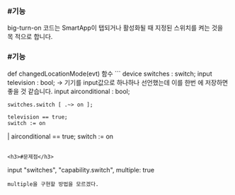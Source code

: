 <h3>#기능</h3>
big-turn-on 코드는 SmartApp이 탭되거나 활성화될 때 지정된 스위치를 켜는 것을 목
적으로 합니다.

<h3>#기능</h3>
def changedLocationMode(evt) 함수
```
device switches : switch;
    input television : bool; -> 기기를 input값으로 하나하나 선언했는데 이를 한번
에 저장하면 좋을 것 같습니다.
    input airconditional : bool;

    switches.switch [ .~> on ];

    television == true;
    switch := on

  | airconditional == true;
    switch := on
```

<h3>#문제점</h3>
```
input "switches", "capability.switch", multiple: true
```
multiple을 구현할 방법을 모르겠다.

